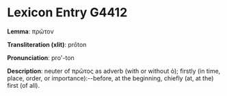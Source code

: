 # Lexicon Entry G4412

**Lemma**: πρῶτον

**Transliteration (xlit)**: prōton

**Pronunciation**: pro'-ton

**Description**:
neuter of πρῶτος as adverb (with or without ὁ); firstly (in time, place, order, or importance):--before, at the beginning, chiefly (at, at the) first (of all).
